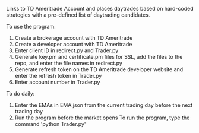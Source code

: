 Links to TD Ameritrade Account and places daytrades based on hard-coded strategies with a pre-defined list of daytrading candidates.

To use the program:
  1) Create a brokerage account with TD Ameritrade
  2) Create a developer account with TD Ameritrade
  3) Enter client ID in redirect.py and Trader.py
  4) Generate key.pm and certificate.pm files for SSL, add the files to the repo, and enter the file names in redirect.py
  5) Generate refresh token on the TD Ameritrade developer website and enter the refresh token in Trader.py
  6) Enter account number in Trader.py
  
To do daily:
  1) Enter the EMAs in EMA.json from the current trading day before the next trading day
  2) Run the program before the market opens
      To run the program, type the command 'python Trader.py'
        
        
